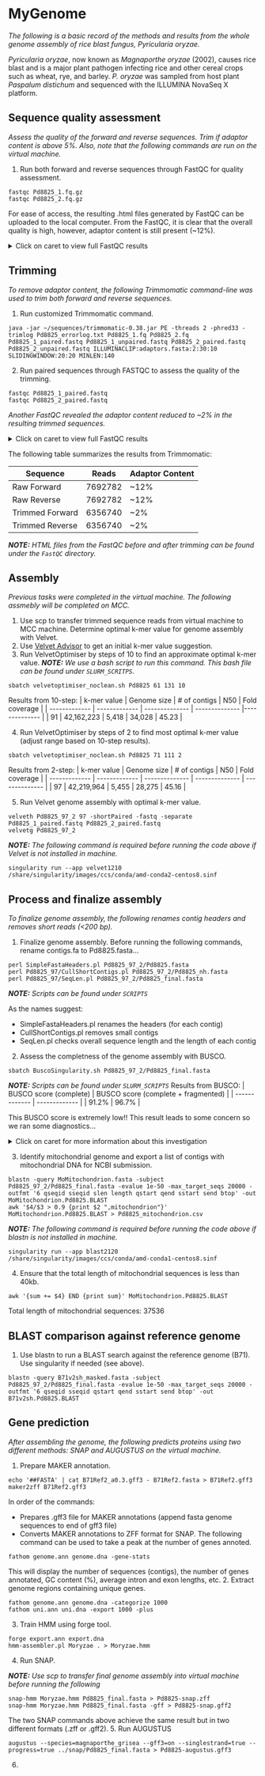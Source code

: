 # MyGenome
*The following is a basic record of the methods and results from the whole genome assembly of rice blast fungus, Pyricularia oryzae.*

*Pyricularia oryzae*, now known as *Magnaporthe oryzae* (2002), causes rice blast and is a major plant pathogen infecting rice and other cereal crops such as wheat, rye, and barley. *P. oryzae* was sampled from host plant *Paspalum distichum* and sequenced with the ILLUMINA NovaSeq X platform. 

## Sequence quality assessment
*Assess the quality of the forward and reverse sequences. Trim if adaptor content is above 5%. Also, note that the following commands are run on the virtual machine.*
1. Run both forward and reverse sequences through FastQC for quality assessment.
```
fastqc Pd8825_1.fq.gz
fastqc Pd8825_2.fq.gz
```
For ease of access, the resulting .html files generated by FastQC can be uploaded to the local computer. From the FastQC, it is clear that the overall quality is high, however, adaptor content is still present (~12%). 
<details>
<summary>Click on caret to view full FastQC results</summary>
  
![QualityBeforeTrim](https://github.com/user-attachments/assets/b24a961d-90b6-4b0d-980d-5fb7bba3e6c5)

*Images above are from the reverse reads.*
</details>

## Trimming
*To remove adaptor content, the following Trimmomatic command-line was used to trim both forward and reverse sequences.*
1. Run customized Trimmomatic command.
```
java -jar ~/sequences/trimmomatic-0.38.jar PE -threads 2 -phred33 -trimlog Pd8825_errorlog.txt Pd8825_1.fq Pd8825_2.fq Pd8825_1_paired.fastq Pd8825_1_unpaired.fastq Pd8825_2_paired.fastq Pd8825_2_unpaired.fastq ILLUMINACLIP:adaptors.fasta:2:30:10 SLIDINGWINDOW:20:20 MINLEN:140
```
2. Run paired sequences through FASTQC to assess the quality of the trimming.
```
fastqc Pd8825_1_paired.fastq
fastqc Pd8825_2_paired.fastq
```
*Another FastQC revealed the adaptor content reduced to ~2% in the resulting trimmed sequences.*

<details>
<summary>Click on caret to view full FastQC results</summary>

![QualityAfterTrim](https://github.com/user-attachments/assets/373fe055-9f2e-445a-9183-2ee446a9faf4)

</details>

The following table summarizes the results from Trimmomatic:

|  Sequence  | Reads | Adaptor Content |
| ------------- | ------------- | -------------- |
| Raw Forward  | 7692782  | ~12% |
| Raw Reverse  | 7692782  | ~12% |
| Trimmed Forward  | 6356740  | ~2% |
| Trimmed Reverse  | 6356740  | ~2% |

***NOTE:** HTML files from the FastQC before and after trimming can be found under the `FastQC` directory.*
## Assembly
*Previous tasks were completed in the virtual machine. The following assmebly will be completed on MCC.* 
1. Use scp to transfer trimmed sequence reads from virtual machine to MCC machine.
Determine optimal k-mer value for genome assembly with Velvet.
2. Use [Velvet Advisor](https://dna.med.monash.edu.au/~torsten/velvet_advisor/) to get an initial k-mer value suggestion.
3. Run VelvetOptimiser by steps of 10 to find an approximate optimal k-mer value. ***NOTE:** We use a bash script to run this command. This bash file can be found under `SLURM_SCRITPS`.*
```
sbatch velvetoptimiser_noclean.sh Pd8825 61 131 10
```
Results from 10-step:
|  k-mer value  | Genome size | # of contigs | N50 | Fold coverage |
| ------------- | ------------- | -------------- | -------------- |-------------- |
| 91 | 42,162,223  | 5,418 | 34,028 | 45.23 |

4. Run VelvetOptimiser by steps of 2 to find most optimal k-mer value (adjust range based on 10-step results).
```
sbatch velvetoptimiser_noclean.sh Pd8825 71 111 2
```
Results from 2-step:
|  k-mer value  | Genome size | # of contigs | N50 | Fold coverage |
| ------------- | ------------- | -------------- | -------------- | -------------- |
| 97 | 42,219,964  | 5,455 | 28,275 | 45.16 |

5. Run Velvet genome assembly with optimal k-mer value.
```
velveth Pd8825_97_2 97 -shortPaired -fastq -separate Pd8825_1_paired.fastq Pd8825_2_paired.fastq
velvetg Pd8825_97_2
```
***NOTE:** The following command is required before running the code above if Velvet is not installed in machine.*
```
singularity run --app velvet1210 /share/singularity/images/ccs/conda/amd-conda2-centos8.sinf
```
## Process and finalize assembly
*To finalize genome assembly, the following renames contig headers and removes short reads (<200 bp).*
1. Finalize genome assembly.
Before running the following commands, rename contigs.fa to Pd8825.fasta...
```
perl SimpleFastaHeaders.pl Pd8825_97_2/Pd8825.fasta
perl Pd8825_97/CullShortContigs.pl Pd8825_97_2/Pd8825_nh.fasta
perl Pd8825_97/SeqLen.pl Pd8825_97_2/Pd8825_final.fasta
```
***NOTE:** Scripts can be found under `SCRIPTS`*

As the names suggest:
- SimpleFastaHeaders.pl renames the headers (for each contig)
- CullShortContigs.pl removes small contigs
- SeqLen.pl checks overall sequence length and the length of each contig

2. Assess the completness of the genome assembly with BUSCO.
```
sbatch BuscoSingularity.sh Pd8825_97_2/Pd8825_final.fasta
```
***NOTE:** Scripts can be found under `SLURM_SCRIPTS`*
Results from BUSCO:
|  BUSCO score (complete)  | BUSCO score (complete + fragmented) | 
| ------------- | ------------- | 
| 91.2% | 96.7%  | 

This BUSCO score is extremely low!! This result leads to some concern so we ran some diagnostics...

<details>
<summary>Click on caret for more information about this investigation</summary>


## Diagnostics 
*Due to an initial low BUSCO score of ~91%, the following are a series of tests to determine the cause of this high deviance from the reference genome.*
1. Examining the deviance from the reference genome within specific contigs in the Velvet assembly using BLAST (format 6).
```
blastn -query B71v2sh_masked.fasta -subject Pd8825_final.fasta -evalue 1e-50 -outfmt 6 -out B71v2sh.Pd8825.BLAST.6
sort -k1,1 -k7n B71v2sh.Pd8825.BLAST.6 | more
```
Singularity:
```
singularity run --app blast2120 /share/singularity/images/ccs/conda/amd-conda1-centos8.sinf 
```
From this BLAST, we generally found that large portions of the genome have low deviation. However, there were also substantial portions of high deviation (95-97% with contigs length >20,000 reads). This suggest that this sample may be a hybrid strain of *Pyricularia oryzae* and some other fungus. To identify this probable foreign DNA, we could manually identify some long contigs with high deviation, and run the following command (including singularity):
```
grep -A 1 Pd8825_contig5889 Pd8825_final.fasta | NR=2 awk '{print substr($1,1,14629)}' | singularity run --app blast2120 /share/singularity/images/ccs/conda/amd-conda1-centos8.sinf blastn -query - -db nr -outfmt 6 -remote
```
In this command, the contig we identified was Pd8825_contig5889. This BLAST primarily returned hits to *Pyricularia oryzae* so this command overall did not lead to very fruitful results. Alternatively, we would likely get more interesting results by identifying the Internal Transcribed Spacers (ITS) regions within this assmebly to BLAST instead. 

2. Assemble new genome with SPAdes.
The following SPAdes pipline trims, assmebles, and finalizes the genome assmebly. Thus the only input required are the raw reads and bash script.
```
sbatch trim-spades.sh . Pd8825 yes
```
***NOTE:** Bash script can be found under `SLURM_SCRIPTS`*

Results of SPAdes assembly (BUSCO command can be found above):
|  BUSCO score (complete)  | BUSCO score (complete + fragmented) | 
| ------------- | ------------- | 
| 98.4% | 98.6%  | 

This score is much higher! Now we want to know why this is...
Results of BLAST of SPAdes assembly against reference genome:
Manually observing the resulting alignments, we again find areas of high deviation and areas of low deviation.
Results of FastQC of SPAdes' trimmed reads:
|  Sequence  | Reads | Adaptor Content |
| ------------- | ------------- | -------------- |
| Trimmed Forward  | 7024576  | ~2% |
| Trimmed Reverse  | 7024576  | ~10% |

There is a relatively high percentage of adaptor content present in the reverse sequences. To investigate this, we will run a Velvet assembly on these trimmed reads. 

3. Velvet assembly with SPAdes' trimmed reads.

BUSCO score of resulting assembly:
|  BUSCO score (complete)  | BUSCO score (complete + fragmented) | 
| ------------- | ------------- | 
| 91.6% | 91.7%  | 

Since the BUSCO score of the Velvet assmebly with SPAdes' trimmed reads is also low, this suggests that it is SPAdes' assembly method that led to the difference in BUSCO score.

4. SPAdes assembly with initial manually trimmed reads.

BUSCO score of resulting assembly:
|  BUSCO score (complete)  | BUSCO score (complete + fragmented) | 
| ------------- | ------------- | 
| 98.3% | 98.5% | 

This confirms that SPAdes is a better assembly method for this particular genome compared to Velvet. 

5. Summary of results

|  Genome | BUSCO score (complete)  | BUSCO score (complete + fragmented) | 
| ------------- | ------------- | ------------- | 
| Velvet assembly | 91.2% | 96.7% | 
| SPAdes assembly | 98.4% | 98.6% | 
| SPAdes trimmed reads + Velvet assembly | 91.6% | 91.7% | 
| Personal trimmed reads + SPAdes assembly | 98.3% | 98.5% | 

Due to the high BUSCO score and sequence quality of the trimmed reads, I decided to proceed with the last assmebly in the table above (personal trimmed reads + SPAdes assembly). 

</details>

3. Identify mitochondrial genome and export a list of contigs with mitochondrial DNA for NCBI submission.
```
blastn -query MoMitochondrion.fasta -subject Pd8825_97_2/Pd8825_final.fasta -evalue 1e-50 -max_target_seqs 20000 -outfmt '6 qseqid sseqid slen length qstart qend sstart send btop' -out MoMitochondrion.Pd8825.BLAST
awk '$4/$3 > 0.9 {print $2 ",mitochondrion"}' MoMitochondrion.Pd8825.BLAST > Pd8825_mitochondrion.csv
```
***NOTE:** The following command is required before running the code above if blastn is not installed in machine.*
```
singularity run --app blast2120 /share/singularity/images/ccs/conda/amd-conda1-centos8.sinf
```
4. Ensure that the total length of mitochondrial sequences is less than 40kb. 
```
awk '{sum += $4} END {print sum}' MoMitochondrion.Pd8825.BLAST
```
Total length of mitochondrial sequences: 37536

## BLAST comparison against reference genome
1. Use blastn to run a BLAST search against the reference genome (B71). Use singularity if needed (see above). 
```
blastn -query B71v2sh_masked.fasta -subject Pd8825_97_2/Pd8825_final.fasta -evalue 1e-50 -max_target_seqs 20000 -outfmt '6 qseqid sseqid qstart qend sstart send btop' -out B71v2sh.Pd8825.BLAST
```

## Gene prediction
*After assembling the genome, the following predicts proteins using two different methods: SNAP and AUGUSTUS on the virtual machine.*

1. Prepare MAKER annotation.
```
echo '##FASTA' | cat B71Ref2_a0.3.gff3 - B71Ref2.fasta > B71Ref2.gff3
maker2zff B71Ref2.gff3
```
In order of the commands:
- Prepares .gff3 file for MAKER annotations (append fasta genome sequences to end of gff3 file)
- Converts MAKER annotations to ZFF format for SNAP.
The following command can be used to take a peak at the number of genes annoted. 
```
fathom genome.ann genome.dna -gene-stats
```
This will display the number of sequences (contigs), the number of genes annotated, GC
content (%), average intron and exon lengths, etc.
2. Extract genome regions containing unique genes.
```
fathom genome.ann genome.dna -categorize 1000
fathom uni.ann uni.dna -export 1000 -plus
```
3. Train HMM using forge tool.
```
forge export.ann export.dna
hmm-assembler.pl Moryzae . > Moryzae.hmm
```
4. Run SNAP.

***NOTE:** Use scp to transfer final genome assembly into virtual machine before running the following*
```
snap-hmm Moryzae.hmm Pd8825_final.fasta > Pd8825-snap.zff
snap-hmm Moryzae.hmm Pd8825_final.fasta -gff > Pd8825-snap.gff2
```
The two SNAP commands above achieve the same result but in two different formats (.zff or .gff2).
5. Run AUGUSTUS
```
augustus --species=magnaporthe_grisea --gff3=on --singlestrand=true --progress=true ../snap/Pd8825_final.fasta > Pd8825-augustus.gff3
```
6. 
